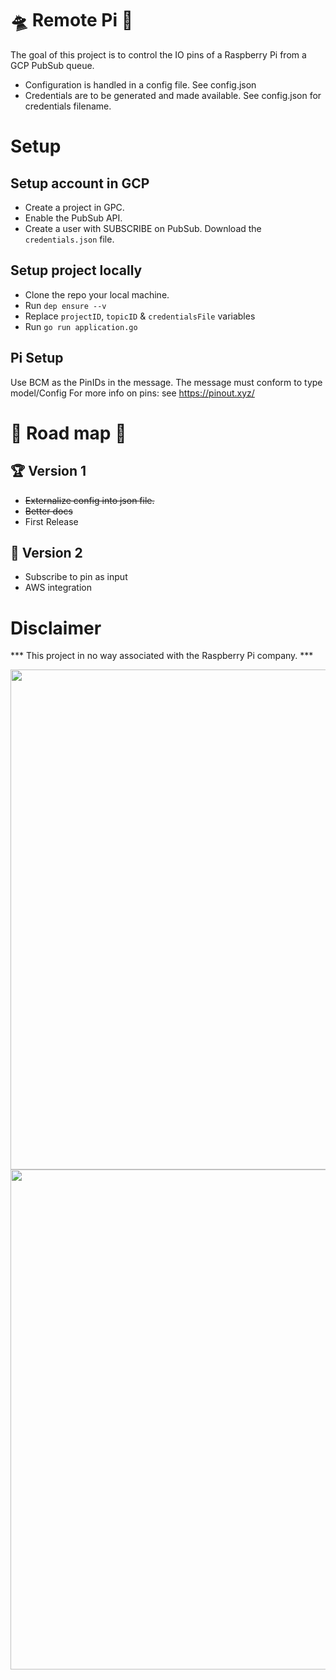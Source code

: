 🛸 Remote Pi 🥧
===========

The goal of this project is to control the IO pins of a Raspberry Pi from a GCP PubSub queue.
- Configuration is handled in a config file. See config.json
- Credentials are to be generated and made available. See config.json for credentials filename.





# Setup

## Setup account in GCP

- Create a project in GPC.
- Enable the PubSub API.
- Create a user with SUBSCRIBE on PubSub. Download the `credentials.json` file.

## Setup project locally

- Clone the repo your local machine.
- Run `dep ensure --v`
- Replace `projectID`, `topicID` & `credentialsFile` variables
- Run `go run application.go`

## Pi Setup

Use BCM as the PinIDs in the message. The message must conform to type model/Config
For more info on pins: see https://pinout.xyz/



# 🌈 Road map 🦄

## 🏆 Version 1
- ~~Externalize config into json file.~~
- ~~Better docs~~
- First Release

## 🚀 Version 2
- Subscribe to pin as input
- AWS integration


# Disclaimer

*** This project in no way associated with the Raspberry Pi company. ***

<img width="800" src="https://libcloud.apache.org/images/posts/gce/image03.png" style="float: left; margin-right: 10px;" />
<br />
<img width="800" src="https://www.raspberrypi.org/app/uploads/2017/05/Raspberry-Pi-2-Ports-1-1856x1080.jpg" style="float: left; margin-right: 10px;" />






